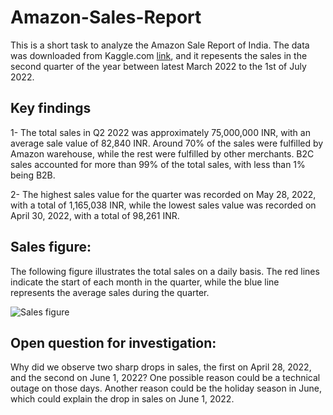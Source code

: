 # Amazon-Sales-Report
This is a short task to analyze the Amazon Sale Report of India. The data was downloaded from Kaggle.com [link](https://www.kaggle.com/datasets/thedevastator/unlock-profits-with-e-commerce-sales-data), and it repesents the sales in the second quarter of the year between latest March 2022 to the 1st of July 2022.

## Key findings

1- The total sales in Q2 2022 was approximately 75,000,000 INR, with an average sale value of 82,840 INR. Around 70% of the sales were fulfilled by Amazon warehouse, while the rest were fulfilled by other merchants. B2C sales accounted for more than 99% of the total sales, with less than 1% being B2B.

2- The highest sales value for the quarter was recorded on May 28, 2022, with a total of 1,165,038 INR, while the lowest sales value was recorded on April 30, 2022, with a total of 98,261 INR.

## Sales figure:
The following figure illustrates the total sales on a daily basis. The red lines indicate the start of each month in the quarter, while the blue line represents the average sales during the quarter.

![Sales figure](https://user-images.githubusercontent.com/107861698/229301545-9e52a05c-7ba7-457c-afcb-bc7aec5f195b.png)

## Open question for investigation: 
Why did we observe two sharp drops in sales, the first on April 28, 2022, and the second on June 1, 2022? One possible reason could be a technical outage on those days. Another reason could be the holiday season in June, which could explain the drop in sales on June 1, 2022.
